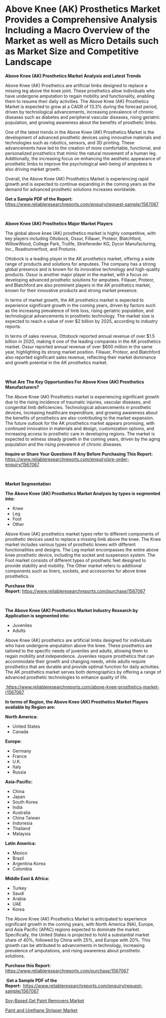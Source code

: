 <p><h1>Above Knee (AK) Prosthetics Market Provides a Comprehensive Analysis Including a Macro Overview of the Market as well as Micro Details such as Market Size and Competitive Landscape</h1></p><p><strong>Above Knee (AK) Prosthetics Market Analysis and Latest Trends</strong></p>
<p><p>Above Knee (AK) Prosthetics are artificial limbs designed to replace a missing leg above the knee joint. These prosthetics allow individuals who have undergone amputation to regain mobility and functionality, enabling them to resume their daily activities. The Above Knee (AK) Prosthetics Market is expected to grow at a CAGR of 13.3% during the forecast period, driven by technological advancements, increasing prevalence of chronic diseases such as diabetes and peripheral vascular diseases, rising geriatric population, and growing awareness about the benefits of prosthetic limbs.</p><p>One of the latest trends in the Above Knee (AK) Prosthetics Market is the development of advanced prosthetic devices using innovative materials and technologies such as robotics, sensors, and 3D printing. These advancements have led to the creation of more comfortable, functional, and personalized prosthetics that mimic the natural movement of a human leg. Additionally, the increasing focus on enhancing the aesthetic appearance of prosthetic limbs to improve the psychological well-being of amputees is also driving market growth.</p><p>Overall, the Above Knee (AK) Prosthetics Market is experiencing rapid growth and is expected to continue expanding in the coming years as the demand for advanced prosthetic solutions increases worldwide.</p></p>
<p><strong>Get a Sample PDF of the Report:&nbsp;</strong> <a href="https://www.reliableresearchreports.com/enquiry/request-sample/1567067">https://www.reliableresearchreports.com/enquiry/request-sample/1567067</a></p>
<p>&nbsp;</p>
<p><strong>Above Knee (AK) Prosthetics Major Market Players</strong></p>
<p><p>The global above knee (AK) prosthetics market is highly competitive, with key players including Ottobock, Ossur, Fillauer, Proteor, Blatchford, WillowWood, College Park, Trulife, Streifeneder KG, Dycor Manufacturing, Inc., Roadrunnerfoot, and Protunix. </p><p>Ottobock is a leading player in the AK prosthetics market, offering a wide range of products and solutions for amputees. The company has a strong global presence and is known for its innovative technology and high-quality products. Ossur is another major player in the market, with a focus on developing advanced prosthetic solutions for amputees. Fillauer, Proteor, and Blatchford are also prominent players in the AK prosthetics market, known for their innovative products and strong market presence.</p><p>In terms of market growth, the AK prosthetics market is expected to experience significant growth in the coming years, driven by factors such as the increasing prevalence of limb loss, rising geriatric population, and technological advancements in prosthetic technology. The market size is expected to reach a value of over $2 billion by 2025, according to industry reports.</p><p>In terms of sales revenue, Ottobock reported annual revenue of over $1.5 billion in 2020, making it one of the leading companies in the AK prosthetics market. Ossur reported annual revenue of over $600 million in the same year, highlighting its strong market position. Fillauer, Proteor, and Blatchford also reported significant sales revenue, reflecting their market dominance and growth potential in the AK prosthetics market.</p></p>
<p>&nbsp;</p>
<p><strong>What Are The Key Opportunities For Above Knee (AK) Prosthetics Manufacturers?</strong></p>
<p><p>The Above Knee (AK) Prosthetics market is experiencing significant growth due to the rising incidence of traumatic injuries, vascular diseases, and congenital limb deficiencies. Technological advancements in prosthetic devices, increasing healthcare expenditure, and growing awareness about the benefits of prosthetics are also contributing to the market expansion. The future outlook for the AK prosthetics market appears promising, with continued innovation in materials and design, customization options, and increasing access to prosthetic care in developing regions. The market is expected to witness steady growth in the coming years, driven by the aging population and the rising prevalence of chronic diseases.</p></p>
<p><strong>Inquire or Share Your Questions If Any Before Purchasing This Report:</strong> <a href="https://www.reliableresearchreports.com/enquiry/pre-order-enquiry/1567067">https://www.reliableresearchreports.com/enquiry/pre-order-enquiry/1567067</a></p>
<p>&nbsp;</p>
<p><strong>Market Segmentation</strong></p>
<p><strong>The Above Knee (AK) Prosthetics Market Analysis by types is segmented into:</strong></p>
<p><ul><li>Knee</li><li>Leg</li><li>Foot</li><li>Other</li></ul></p>
<p><p>Above Knee (AK) prosthetics market types refer to different components of prosthetic devices used to replace a missing limb above the knee. The Knee market includes various types of prosthetic knees with different functionalities and designs. The Leg market encompasses the entire above knee prosthetic device, including the socket and suspension system. The Foot market consists of different types of prosthetic feet designed to provide stability and mobility. The Other market refers to additional components such as liners, sockets, and accessories for above knee prosthetics.</p></p>
<p><strong>Purchase this Report:&nbsp;</strong><a href="https://www.reliableresearchreports.com/purchase/1567067">https://www.reliableresearchreports.com/purchase/1567067</a></p>
<p>&nbsp;</p>
<p><strong>The Above Knee (AK) Prosthetics Market Industry Research by Application is segmented into:</strong></p>
<p><ul><li>Juveniles</li><li>Adults</li></ul></p>
<p><p>Above Knee (AK) prosthetics are artificial limbs designed for individuals who have undergone amputation above the knee. These prosthetics are tailored to the specific needs of juveniles and adults, allowing them to regain mobility and independence. Juveniles require prosthetics that can accommodate their growth and changing needs, while adults require prosthetics that are durable and provide optimal function for daily activities. The AK prosthetics market serves both demographics by offering a range of advanced prosthetic technologies to enhance quality of life.</p></p>
<p><a href="https://www.reliableresearchreports.com/above-knee-prosthetics-market-r1567067">&nbsp;https://www.reliableresearchreports.com/above-knee-prosthetics-market-r1567067</a></p>
<p><strong>In terms of Region, the Above Knee (AK) Prosthetics Market Players available by Region are:</strong></p>
<p>
    <p> <strong> North America: </strong>
        <ul>
            <li>United States</li>
            <li>Canada</li>
        </ul>
        </p> 
    <p> <strong> Europe: </strong>
        <ul>
            <li>Germany</li>
            <li>France</li>
            <li>U.K.</li>
            <li>Italy</li>
            <li>Russia</li>
        </ul>
        </p> 
    <p> <strong> Asia-Pacific: </strong>
        <ul>
            <li>China</li>
            <li>Japan</li>
            <li>South Korea</li>
            <li>India</li>
            <li>Australia</li>
            <li>China Taiwan</li>
            <li>Indonesia</li>
            <li>Thailand</li>
            <li>Malaysia</li>
        </ul>
        </p> 
    <p> <strong> Latin America: </strong>
        <ul>
            <li>Mexico</li>
            <li>Brazil</li>
            <li>Argentina Korea</li>
            <li>Colombia</li>
        </ul>
        </p> 
    <p> <strong> Middle East & Africa: </strong>
        <ul>
            <li>Turkey</li>
            <li>Saudi</li>
            <li>Arabia</li>
            <li>UAE</li>
            <li>Korea</li>
        </ul>
    </p>
    </p>
<p><p>The Above Knee (AK) Prosthetics Market is anticipated to experience significant growth in the coming years, with North America (NA), Europe, and Asia Pacific (APAC) regions expected to dominate the market. Specifically, the United States is projected to hold a substantial market share of 40%, followed by China with 25%, and Europe with 20%. This growth can be attributed to advancements in technology, increasing prevalence of amputations, and rising awareness about prosthetic solutions.</p></p>
<p><strong>Purchase this Report: </strong><a href="https://www.reliableresearchreports.com/purchase/1567067">https://www.reliableresearchreports.com/purchase/1567067</a></p>
<p>&nbsp;<strong>Get a Sample PDF of the Report:&nbsp;&nbsp;</strong><a href="https://www.reliableresearchreports.com/enquiry/request-sample/1567067">https://www.reliableresearchreports.com/enquiry/request-sample/1567067</a></p>
<p><strong></strong></p>
<p><p><a href="https://github.com/vimar16th/Market-Research-Report-List-4/blob/main/soy-based-gel-paint-removers-market.md">Soy-Based Gel Paint Removers Market</a></p><p><a href="https://github.com/JameTravis/Market-Research-Report-List-5/blob/main/paint-and-urethane-stripper-market.md">Paint and Urethane Stripper Market</a></p></p>